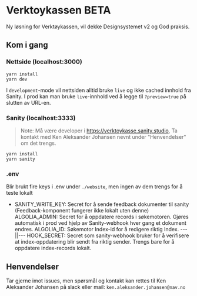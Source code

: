 # Verktoykassen BETA

Ny løsning for Verktøykassen, vil dekke Designsystemet v2 og God praksis.

## Kom i gang

### Nettside (localhost:3000)

```
yarn install
yarn dev
```

I `development`-mode vil nettsiden alltid bruke `live` og ikke cached innhold fra Sanity. I prod
kan man bruke `live`-innhold ved å legge til `?preview=true` på slutten av URL-en.

### Sanity (localhost:3333)

> Note: Må være developer i https://verktoykasse.sanity.studio, Ta kontakt med Ken Aleksander Johansen nevnt under "Henvendelser" om det trengs.

```
yarn install
yarn sanity
```

### .env

Blir brukt fire keys i .env under `./website`, men ingen av dem trengs for å teste lokalt

- SANITY_WRITE_KEY: Secret for å sende feedback dokumenter til sanity (Feedback-komponent fungerer ikke lokalt uten denne)
  ALGOLIA_ADMIN: Secret for å oppdatere records i søkemotoren. Gjøres automatisk i prod ved hjelp av Sanity-webhook hver gang et dokument endres.
  ALGOLIA_ID: Søkemotor Index-id for å redigere riktig Index. ---||---
  HOOK_SECRET: Secret som sanity-webhook bruker for å verifisere at index-oppdatering blir sendt fra riktig sender. Trengs bare for å oppdatere index-records lokalt.

## Henvendelser

Tar gjerne imot issues, men spørsmål og kontakt kan rettes til Ken Aleksander Johansen på slack eller mail: `ken.aleksander.johansen@nav.no`
